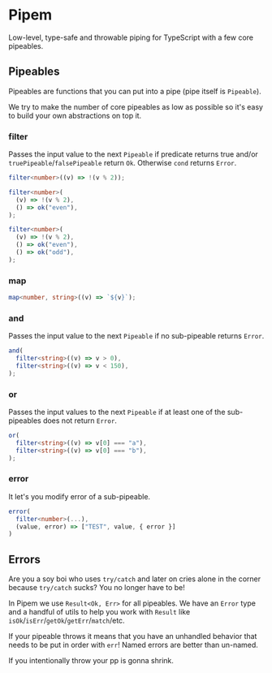 # Pipem

Low-level, type-safe and throwable piping for TypeScript with a few core pipeables.

## Pipeables

Pipeables are functions that you can put into a pipe (pipe itself is `Pipeable`).

We try to make the number of core pipeables as low as possible so it's easy to build your own abstractions on top it.

### filter

Passes the input value to the next `Pipeable` if predicate returns true and/or `truePipeable`/`falsePipeable` return `Ok`. Otherwise `cond` returns `Error`.

```ts
filter<number>((v) => !(v % 2));

filter<number>(
  (v) => !(v % 2),
  () => ok("even"),
);

filter<number>(
  (v) => !(v % 2),
  () => ok("even"),
  () => ok("odd"),
);
```

### map

```ts
map<number, string>((v) => `${v}`);
```

### and

Passes the input value to the next `Pipeable` if no sub-pipeable returns `Error`.

```ts
and(
  filter<string>((v) => v > 0),
  filter<string>((v) => v < 150),
);
```

### or

Passes the input values to the next `Pipeable` if at least one of the sub-pipeables does not return `Error`.

```ts
or(
  filter<string>((v) => v[0] === "a"),
  filter<string>((v) => v[0] === "b"),
);
```

### error

It let's you modify error of a sub-pipeable.

```ts
error(
  filter<number>(...),
  (value, error) => ["TEST", value, { error }]
)
```

## Errors

Are you a soy boi who uses `try/catch` and later on cries alone in the corner because `try/catch` sucks? You no longer have to be!

In Pipem we use `Result<Ok, Err>` for all pipeables. We have an `Error` type and a handful of utils to help you work with `Result` like `isOk`/`isErr`/`getOk`/`getErr`/`match`/etc.

If your pipeable throws it means that you have an unhandled behavior that needs to be put in order with `err`! Named errors are better than un-named.

If you intentionally throw your pp is gonna shrink.
